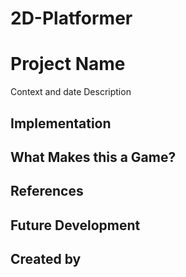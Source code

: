 # 2D-Platformer

# Project Name
Context and date
Description

## Implementation

## What Makes this a Game?

## References

## Future Development

## Created by
